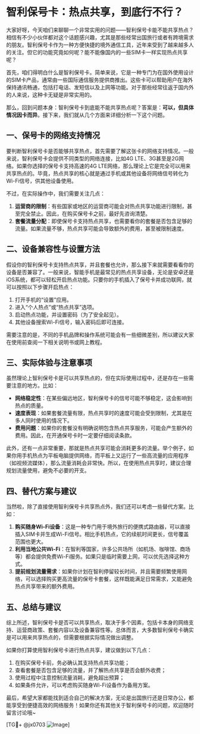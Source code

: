 # 智利保号卡：热点共享，到底行不行？

大家好呀，今天咱们来聊聊一个非常实用的问题——智利保号卡能不能共享热点？相信有不少小伙伴都对这个话题感兴趣，尤其是那些经常出国旅行或者有跨境需求的朋友。智利保号卡作为一种方便快捷的境外通信工具，近年来受到了越来越多人的关注。但它的功能究竟如何呢？能不能像国内的一些SIM卡一样实现热点共享呢？

首先，咱们得明白什么是智利保号卡。简单来说，它是一种专门为在国外使用设计的SIM卡产品，通常由一些国际通信服务提供商推出。这些卡可以帮助用户在海外保持通讯畅通，包括打电话、发短信以及上网等功能。对于那些经常往返于国内外的人来说，这种卡无疑是非常实用的。

那么，回到问题本身：智利保号卡到底能不能共享热点呢？答案是：**可以，但具体情况因卡而异**。接下来，我们就从几个方面来详细分析一下这个问题。

## 一、保号卡的网络支持情况

要判断智利保号卡是否能够共享热点，首先需要了解这张卡的网络支持情况。一般来说，智利保号卡会提供不同类型的网络连接，比如4G LTE、3G甚至是2G网络。如果你选择的保号卡支持高速的4G LTE网络，那么理论上它是完全可以用来共享热点的。毕竟，热点共享的核心就是通过手机或其他设备将网络信号转化为Wi-Fi信号，供其他设备使用。

不过，在实际操作中，我们需要关注几点：
1. **运营商的限制**：有些国家或地区的运营商可能会对热点共享功能进行限制，甚至完全禁止。因此，在购买保号卡之前，最好先咨询清楚。
2. **套餐流量分配**：即使保号卡支持热点共享，也需要看你的套餐是否包含足够的流量。如果流量不够，热点共享可能会导致额外的费用，甚至被限制速度。

## 二、设备兼容性与设置方法

假设你的智利保号卡支持热点共享，并且套餐也允许，那么接下来就需要看看你的设备是否兼容了。一般来说，智能手机是最常见的热点共享设备，无论是安卓还是iOS系统，都可以轻松开启热点功能。只要你的手机插入了保号卡并成功联网，就可以按照以下步骤开启热点：

1. 打开手机的“设置”应用。
2. 进入“个人热点”或“热点共享”选项。
3. 启动热点功能，并设置密码（为了安全起见）。
4. 其他设备搜索Wi-Fi信号，输入密码后即可连接。

需要注意的是，不同的手机品牌和操作系统可能会有一些细微差别，所以建议大家在使用前查阅一下相关说明书或网上教程。

## 三、实际体验与注意事项

虽然理论上智利保号卡是可以共享热点的，但在实际使用过程中，还是存在一些需要注意的地方。比如：
- **网络稳定性**：在某些偏远地区，智利保号卡的信号可能不够稳定，这会影响到热点的质量。
- **速度表现**：如果套餐流量有限，热点共享时的速度可能会受到限制，尤其是在多人同时使用的情况下。
- **费用问题**：如果你的套餐没有明确说明包含热点共享服务，可能会产生额外的费用。因此，在开通保号卡时一定要仔细阅读条款。

此外，还有一点非常重要，那就是热点共享可能会消耗更多的流量。举个例子，如果你用手机热点为平板电脑提供网络，而平板上又运行了一些高流量的应用程序（如视频流媒体），那么流量消耗会非常快。所以，在使用热点共享时，建议合理规划流量使用，避免不必要的开支。

## 四、替代方案与建议

当然啦，除了直接使用智利保号卡共享热点外，我们还可以考虑一些替代方案。比如：
1. **购买随身Wi-Fi设备**：这是一种专门用于境外旅行的便携式路由器，可以直接插入SIM卡并生成Wi-Fi信号。相比手机热点，它的续航时间更长，信号覆盖范围也更大。
2. **利用当地公共Wi-Fi**：在智利等国家，许多公共场所（如机场、咖啡馆、商场等）都会提供免费Wi-Fi服务。如果只是临时需要上网，可以优先选择这种方式。
3. **提前规划流量需求**：如果你计划在智利停留较长时间，并且需要频繁使用网络，可以选择购买更高流量的保号卡套餐，这样既能满足日常需求，又能避免热点共享带来的额外费用。

## 五、总结与建议

综上所述，智利保号卡是否可以共享热点，取决于多个因素，包括卡本身的网络支持、运营商政策、套餐内容以及设备兼容性等。总体而言，大多数智利保号卡确实是可以用来共享热点的，但需要根据实际情况做出调整。

如果你打算使用智利保号卡进行热点共享，建议做到以下几点：
1. 在购买保号卡前，务必确认其支持热点共享功能；
2. 查看套餐是否包含足够的流量，并了解热点共享是否会额外收费；
3. 使用过程中注意控制流量消耗，避免超出预算；
4. 如果条件允许，可以考虑购买随身Wi-Fi设备作为备用方案。

最后，希望大家都能找到适合自己的解决方案，无论是出国旅行还是日常办公，都能享受到便捷高效的网络服务！如果你还有其他关于智利保号卡的问题，欢迎随时留言讨论哦~

[TG💪+ @jx0703 ![Image](https://github.com/user-attachments/assets/dbca1d08-cadb-493c-b0ec-ad6f7a83f270)]